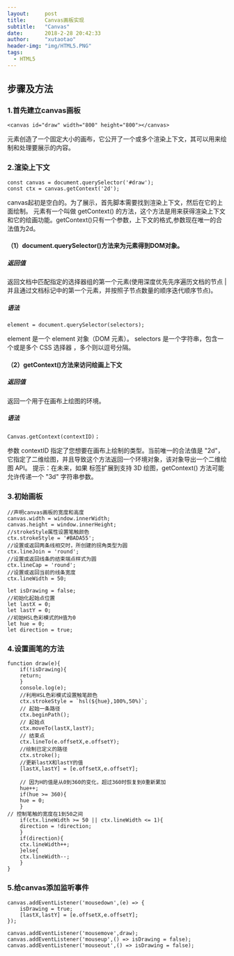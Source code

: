 ```yaml
---
layout: 	post
title: 		Canvas画板实现
subtitle:   "Canvas"
date: 		2018-2-28 20:42:33
author: 	"xutaotao"
header-img: "img/HTML5.PNG"
tags:
  - HTML5
---
```


## 步骤及方法

### 1.首先建立canvas画板
    <canvas id="draw" width="800" height="800"></canvas>
    
<canvas> 元素创造了一个固定大小的画布，它公开了一个或多个渲染上下文，其可以用来绘制和处理要展示的内容。

### 2.渲染上下文
    const canvas = document.querySelector('#draw');
    const ctx = canvas.getContext('2d');

canvas起初是空白的。为了展示，首先脚本需要找到渲染上下文，然后在它的上面绘制。<canvas> 元素有一个叫做 getContext() 的方法，这个方法是用来获得渲染上下文和它的绘画功能。getContext()只有一个参数，上下文的格式,参数现在唯一的合法值为2d。
#### （1）document.querySelector()方法来为<canvas>元素得到DOM对象。

##### 返回值
返回文档中匹配指定的选择器组的第一个元素(使用深度优先先序遍历文档的节点 | 并且通过文档标记中的第一个元素，并按照子节点数量的顺序迭代顺序节点)。
##### 语法
    element = document.querySelector(selectors);
element 是一个 element 对象（DOM 元素）。
selectors 是一个字符串，包含一个或是多个 CSS 选择器 ，多个则以逗号分隔。
#### （2）getContext()方法来访问绘画上下文
##### 返回值
返回一个用于在画布上绘图的环境。
##### 语法
    Canvas.getContext(contextID)；
参数 contextID 指定了您想要在画布上绘制的类型。当前唯一的合法值是 "2d"，它指定了二维绘图，并且导致这个方法返回一个环境对象，该对象导出一个二维绘图 API。
提示：在未来，如果 <canvas> 标签扩展到支持 3D 绘图，getContext() 方法可能允许传递一个 "3d" 字符串参数。

### 3.初始画板

    //声明canvas画板的宽度和高度
    canvas.width = window.innerWidth;
    canvas.height = window.innerHeight;
    //strokeStyle属性设置笔触颜色
    ctx.strokeStyle = '#BADA55';
    //设置或返回两条线相交时，所创建的拐角类型为圆
    ctx.lineJoin = 'round';
    //设置或返回线条的结束端点样式为圆
    ctx.lineCap = 'round';
    //设置或返回当前的线条宽度
    ctx.lineWidth = 50;

    let isDrawing = false;
    //初始化起始点位置
    let lastX = 0;
    let lastY = 0;
    //初始HSL色彩模式的H值为0
    let hue = 0;
    let direction = true;

### 4.设置画笔的方法

    function draw(e){
        if(!isDrawing){
        return;
        }
        console.log(e);
        //利用HSL色彩模式设置触笔颜色
        ctx.strokeStyle = `hsl(${hue},100%,50%)`;
        // 起始一条路径
        ctx.beginPath();
        // 起始点
        ctx.moveTo(lastX,lastY);
        // 结束点
        ctx.lineTo(e.offsetX,e.offsetY);
        //绘制已定义的路径
        ctx.stroke();
        //更新lastX和lastY的值
        [lastX,lastY] = [e.offsetX,e.offsetY];

        // 因为H的值是从0到360的变化，超过360时恢复到0重新累加
        hue++;
        if(hue >= 360){
        hue = 0;
        }
    // 控制笔触的宽度在1到50之间
        if(ctx.lineWidth >= 50 || ctx.lineWidth <= 1){
        direction = !direction;
        }
        if(direction){
        ctx.lineWidth++;
        }else{
        ctx.lineWidth--;
        }
    }

### 5.给canvas添加监听事件

    canvas.addEventListener('mousedown',(e) => {
        isDrawing = true;
        [lastX,lastY] = [e.offsetX,e.offsetY];
    });

    canvas.addEventListener('mousemove',draw);
    canvas.addEventListener('mouseup',() => isDrawing = false);
    canvas.addEventListener('mouseout',() => isDrawing = false);